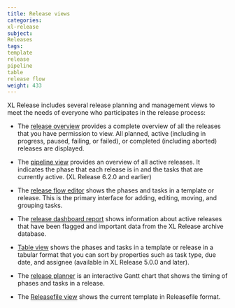 ```yaml
---
title: Release views
categories:
xl-release
subject:
Releases
tags:
template
release
pipeline
table
release flow
weight: 433
---
```


XL Release includes several release planning and management views to meet the needs of everyone who participates in the release process:

* The [release overview](/xl-release/how-to/using-the-release-overview.html) provides a complete overview of all the releases that you have permission to view. All planned, active (including in progress, paused, failing, or failed), or completed (including aborted) releases are displayed.

* The [pipeline view](/xl-release/how-to/using-the-pipeline-view.html) provides an overview of all active releases. It indicates the phase that each release is in and the tasks that are currently active. (XL Release 6.2.0 and earlier)

* The [release flow editor](/xl-release/how-to/using-the-release-flow-editor.html) shows the phases and tasks in a template or release. This is the primary interface for adding, editing, moving, and grouping tasks.

* The [release dashboard report](/xl-release/concept/dashboard-report.html) shows information about active releases that have been flagged and important data from the XL Release archive database.

* [Table view](/xl-release/how-to/using-the-table-view.html) shows the phases and tasks in a template or release in a tabular format that you can sort by properties such as task type, due date, and assignee (available in XL Release 5.0.0 and later).

* The [release planner](/xl-release/how-to/using-the-xl-release-planner.html) is an interactive Gantt chart that shows the timing of phases and tasks in a release.

* The [Releasefile view](/xl-release/how-to/using-the-xfile-view.html) shows the current template in Releasefile format.
